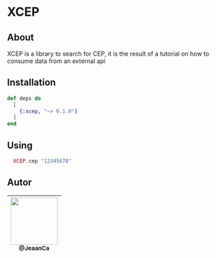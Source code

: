 # XCEP
## About

XCEP is a library to search for CEP, it is the result of a tutorial on how to consume data from an external api 
## Installation

```elixir
def deps do
  [
    {:xcep, "~> 0.1.0"}
  ]
end
```

## Using

```elixir
  XCEP.cep "12345678"

```
## Autor
| [<img src="https://avatars3.githubusercontent.com/u/30236552?v=4" width="110"><br><sub>@JeaanCa</sub>](https://github.com/jeaanca) |
| :---: |
